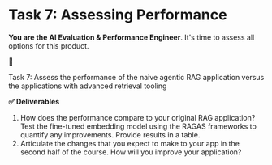 # Task 7: Assessing Performance

**You are the AI Evaluation & Performance Engineer**.  It's time to assess all options for this product.

<aside>
📝

Task 7: Assess the performance of the naive agentic RAG application versus the applications with advanced retrieval tooling

</aside>

**✅ Deliverables**

1. How does the performance compare to your original RAG application?  Test the fine-tuned embedding model using the RAGAS frameworks to quantify any improvements.  Provide results in a table.
2. Articulate the changes that you expect to make to your app in the second half of the course. How will you improve your application?